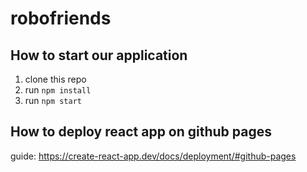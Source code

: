 # robofriends

## How to start our application    
1) clone this repo
2) run `npm install`
3) run `npm start`

## How to deploy react app on github pages
guide: https://create-react-app.dev/docs/deployment/#github-pages
